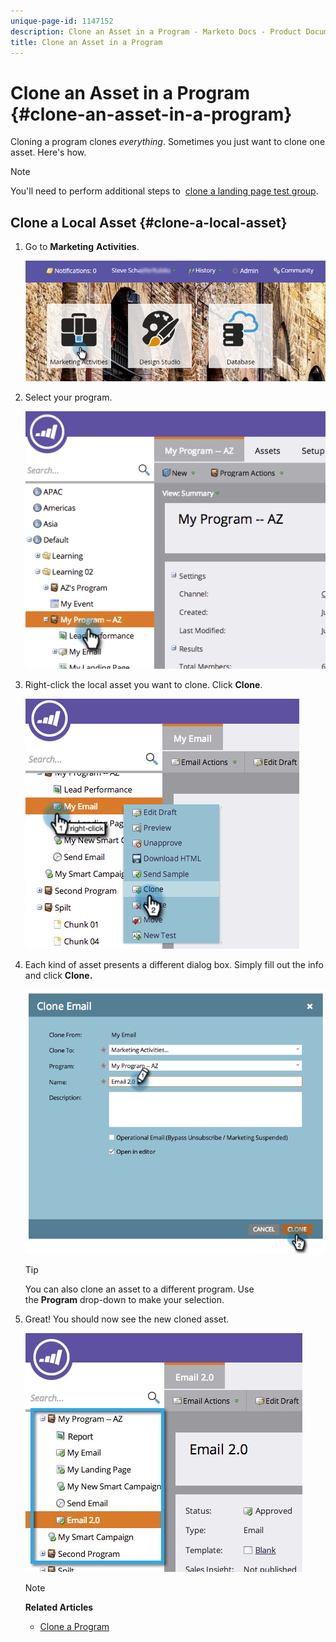 ```yaml
---
unique-page-id: 1147152
description: Clone an Asset in a Program - Marketo Docs - Product Documentation
title: Clone an Asset in a Program
---
```


# Clone an Asset in a Program {#clone-an-asset-in-a-program}

Cloning a program clones *everything*. Sometimes you just want to clone one asset. Here's how.

>[!NOTE]
>
>You'll need to perform additional steps to&nbsp; [clone a landing page test group](../../../../product-docs/demand-generation/landing-pages/landing-page-actions/cloning-a-landing-page-test-group.md).

## Clone a Local Asset {#clone-a-local-asset}

1. Go to **Marketing** **Activities**.

   ![](assets/login-marketing-activities.png)

1. Select your program. 

   ![](assets/image2014-9-23-15-3a56-3a12.png)

1. Right-click the local asset you want to clone. Click **Clone**. 

   ![](assets/image2014-9-23-15-3a56-3a25.png)

1. Each kind of asset presents a different dialog box. Simply fill out the info and click **Clone.**

   ![](assets/image2014-9-23-15-3a56-3a34.png)

   >[!TIP]
   >
   >You can also clone an asset to a different program. Use the&nbsp;**Program**&nbsp;drop-down to make your selection.

1. Great! You should now see the new cloned asset. 

   ![](assets/report.jpg)

   >[!NOTE]
   >
   >**Related Articles**
   >
   >    
   >    
   >    * [Clone a Program](clone-a-program.md)
   >    
   >

